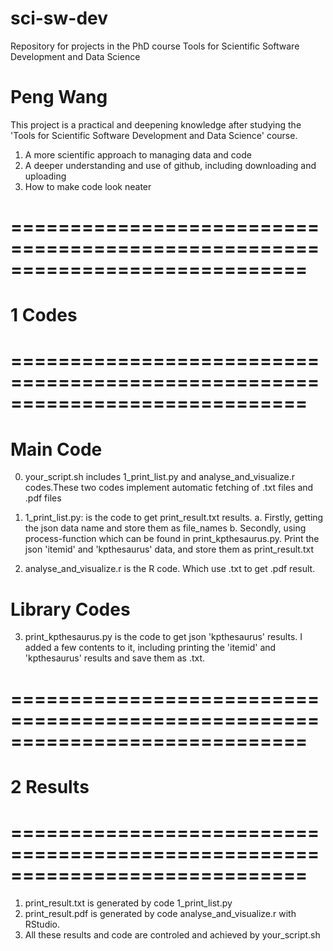 # sci-sw-dev
Repository for projects in the PhD course Tools for Scientific Software Development and Data Science


# Peng Wang
This project is a practical and deepening knowledge after studying the 'Tools for Scientific Software Development and Data Science' course.
1. A more scientific approach to managing data and code
2. A deeper understanding and use of github, including downloading and uploading
3. How to make code look neater



# =============================================================================
# 1 Codes
# =============================================================================
# Main Code
0. your_script.sh includes 1_print_list.py and analyse_and_visualize.r codes.These two codes implement automatic fetching of .txt files and .pdf files

1. 1_print_list.py:
is the code to get print_result.txt results.
a. Firstly, getting the json data name and store them as file_names
b. Secondly, using process-function which can be found in print_kpthesaurus.py.
Print the json 'itemid' and 'kpthesaurus' data, and store them as print_result.txt

2. analyse_and_visualize.r is the R code. Which use .txt to get .pdf result.

# Library Codes
3. print_kpthesaurus.py is the code to get json 'kpthesaurus' results. I added a few contents to it, including printing the 'itemid' and 'kpthesaurus' results and save them as .txt.



# =============================================================================
# 2 Results
# =============================================================================
1. print_result.txt is generated by code 1_print_list.py
2. print_result.pdf is generated by code analyse_and_visualize.r with RStudio.
3. All these results and code are controled and achieved by your_script.sh










 
